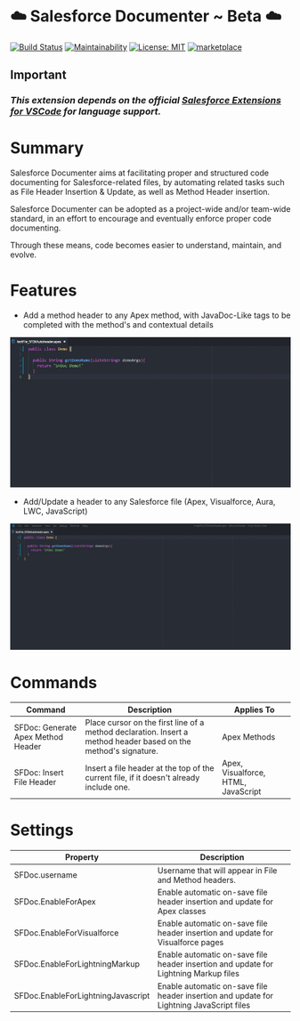 # ️️☁️ Salesforce Documenter ~ Beta ☁️

[![Build Status](https://travis-ci.org/HugoOM/sfdx_autoheader.svg?branch=master)](https://travis-ci.org/HugoOM/sfdx_autoheader)
[![Maintainability](https://api.codeclimate.com/v1/badges/64c16d2180411eb66da5/maintainability)](https://codeclimate.com/github/HugoOM/sfdx_autoheader/maintainability)
[![License: MIT](https://img.shields.io/badge/License-MIT-blue.svg)](https://opensource.org/licenses/MIT)
[![marketplace](https://vsmarketplacebadge.apphb.com/version/hugoom.sfdx-autoheader.svg?color=blue&style=?style=for-the-badge&logo=visual-studio-code)](https://marketplace.visualstudio.com/items?itemName=HugoOM.sfdx-autoheader)

## **Important**

### _This extension depends on the official [Salesforce Extensions for VSCode](https://marketplace.visualstudio.com/items?itemName=salesforce.salesforcedx-vscode) for language support._

# Summary

Salesforce Documenter aims at facilitating proper and structured code documenting for Salesforce-related files, by automating related tasks such as File Header Insertion & Update, as well as Method Header insertion.

Salesforce Documenter can be adopted as a project-wide and/or team-wide standard, in an effort to encourage and eventually enforce proper code documenting.

Through these means, code becomes easier to understand, maintain, and evolve.

# Features

- Add a method header to any Apex method, with JavaDoc-Like tags to be completed with the method's and contextual details

![Method Header Demo](https://github.com/HugoOM/sfdx_autoheader/blob/rewrite_Typescript/images/Instructions_MethodHeader.gif?raw=true)

- Add/Update a header to any Salesforce file (Apex, Visualforce, Aura, LWC, JavaScript)

![File Header Demo](https://github.com/HugoOM/sfdx_autoheader/blob/rewrite_Typescript/images/Instructions_FileHeader.gif?raw=true)

# Commands

| Command                            | Description                                                                                                     | Applies To                          |
| ---------------------------------- | --------------------------------------------------------------------------------------------------------------- | ----------------------------------- |
| SFDoc: Generate Apex Method Header | Place cursor on the first line of a method declaration. Insert a method header based on the method's signature. | Apex Methods                        |
| SFDoc: Insert File Header          | Insert a file header at the top of the current file, if it doesn't already include one.                         | Apex, Visualforce, HTML, JavaScript |

# Settings

| Property                           | Description                                                                              |
| ---------------------------------- | ---------------------------------------------------------------------------------------- |
| SFDoc.username                     | Username that will appear in File and Method headers.                                    |
| SFDoc.EnableForApex                | Enable automatic on-save file header insertion and update for Apex classes               |
| SFDoc.EnableForVisualforce         | Enable automatic on-save file header insertion and update for Visualforce pages          |
| SFDoc.EnableForLightningMarkup     | Enable automatic on-save file header insertion and update for Lightning Markup files     |
| SFDoc.EnableForLightningJavascript | Enable automatic on-save file header insertion and update for Lightning JavaScript files |

